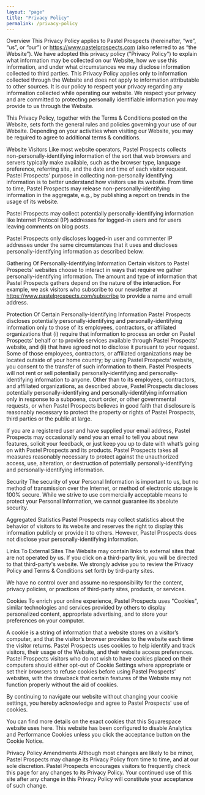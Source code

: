 ```yaml
---
layout: "page"
title: "Privacy Policy"
permalink: /privacy-policy
---
```


Overview 
This Privacy Policy applies to Pastel Prospects (hereinafter, “we”, “us”, or “our”) or https://www.pastelprospects.com (also referred to as “the Website”). We have adopted this privacy policy ("Privacy Policy") to explain what information may be collected on our Website, how we use this information, and under what circumstances we may disclose information collected to third parties. This Privacy Policy applies only to information collected through the Website and does not apply to information attributable to other sources. It is our policy to respect your privacy regarding any information collected while operating our website. We respect your privacy and are committed to protecting personally identifiable information you may provide to us through the Website.

This Privacy Policy, together with the Terms & Conditions posted on the Website, sets forth the general rules and policies governing your use of our Website. Depending on your activities when visiting our Website, you may be required to agree to additional terms & conditions.

Website Visitors
Like most website operators, Pastel Prospects collects non-personally-identifying information of the sort that web browsers and servers typically make available, such as the browser type, language preference, referring site, and the date and time of each visitor request. Pastel Prospects’ purpose in collecting non-personally identifying information is to better understand how visitors use its website. From time to time, Pastel Prospects may release non-personally-identifying information in the aggregate, e.g., by publishing a report on trends in the usage of its website.

Pastel Prospects may collect potentially personally-identifying information like Internet Protocol (IP) addresses for logged-in users and for users leaving comments on blog posts. 

Pastel Prospects only discloses logged-in user and commenter IP addresses under the same circumstances that it uses and discloses personally-identifying information as described below.

Gathering Of Personally-Identifying Information
Certain visitors to Pastel Prospects’ websites choose to interact in ways that require we gather personally-identifying information. The amount and type of information that Pastel Prospects gathers depend on the nature of the interaction. For example, we ask visitors who subscribe to our newsletter at https://www.pastelprospects.com/subscribe to provide a name and email address.

Protection Of Certain Personally-Identifying Information
Pastel Prospects discloses potentially personally-identifying and personally-identifying information only to those of its employees, contractors, or affiliated organizations that (i) require that information to process an order on Pastel Prospects’ behalf or to provide services available through Pastel Prospects’ website, and (ii) that have agreed not to disclose it pursuant to your request. Some of those employees, contractors, or affiliated organizations may be located outside of your home country; by using Pastel Prospects’ website, you consent to the transfer of such information to them. Pastel Prospects will not rent or sell potentially personally-identifying and personally-identifying information to anyone. Other than to its employees, contractors, and affiliated organizations, as described above, Pastel Prospects discloses potentially personally-identifying and personally-identifying information only in response to a subpoena, court order, or other governmental requests, or when Pastel Prospects believes in good faith that disclosure is reasonably necessary to protect the property or rights of Pastel Prospects, third parties or the public at large.

If you are a registered user and have supplied your email address, Pastel Prospects may occasionally send you an email to tell you about new features, solicit your feedback, or just keep you up to date with what’s going on with Pastel Prospects and its products. Pastel Prospects takes all measures reasonably necessary to protect against the unauthorized access, use, alteration, or destruction of potentially personally-identifying and personally-identifying information.

Security
The security of your Personal Information is important to us, but no method of transmission over the Internet, or method of electronic storage is 100% secure. While we strive to use commercially acceptable means to protect your Personal Information, we cannot guarantee its absolute security.

Aggregated Statistics
Pastel Prospects may collect statistics about the behavior of visitors to its website and reserves the right to display this information publicly or provide it to others. However, Pastel Prospects does not disclose your personally-identifying information.

Links To External Sites
The Website may contain links to external sites that are not operated by us. If you click on a third-party link, you will be directed to that third-party's website. We strongly advise you to review the Privacy Policy and Terms & Conditions set forth by tird-party sites.

We have no control over and assume no responsibility for the content, privacy policies, or practices of third-party sites, products, or services.

Cookies
To enrich your online experience, Pastel Prospects uses "Cookies", similar technologies and services provided by others to display personalized content, appropriate advertising, and to store your preferences on your computer.

A cookie is a string of information that a website stores on a visitor’s computer, and that the visitor’s browser provides to the website each time the visitor returns. Pastel Prospects uses cookies to help identify and track visitors, their usage of the Website, and their website access preferences. Pastel Prospects visitors who do not wish to have cookies placed on their computers should either opt-out of  Cookie Settings where appropriate or set their browsers to refuse cookies before using Pastel Prospects’ websites, with the drawback that certain features of the Website may not function properly without the aid of cookies.

By continuing to navigate our website without changing your cookie settings, you hereby acknowledge and agree to Pastel Prospects' use of cookies.

You can find more details on the exact cookies that this Squarespace website uses here. This website has been configured to disable Analytics and Performance Cookies unless you click the acceptance button on the Cookie Notice.

Privacy Policy Amendments
Although most changes are likely to be minor, Pastel Prospects may change its Privacy Policy from time to time, and at our sole discretion. Pastel Prospects encourages visitors to frequently check this page for any changes to its Privacy Policy. Your continued use of this site after any change in this Privacy Policy will constitute your acceptance of such change.